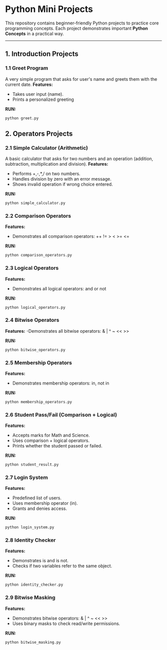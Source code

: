 # Python Mini Projects


This repository contains beginner-friendly Python projects to practice core programming concepts.
Each project demonstrates important **Python Concepts** in a practical way. 

---


## 1. Introduction Projects


### 1.1 Greet Program
A very simple program that asks for user's name and greets them with the current date.
**Features:**
- Takes user input (name).
- Prints a personalized greeting

**RUN:**
```bash
python greet.py
```

## 2. Operators Projects

### 2.1 Simple Calculator (Arithmetic)
A basic calculator that asks for two numbers and an operation (addition, subtraction, multiplication and division).
**Features:**
- Performs +,-,*,/ on two numbers.
- Handles division by zero with an error message.
- Shows invalid operation if wrong choice entered.

**RUN:**
```bash
python simple_calculator.py
```

### 2.2 Comparison Operators
**Features:**
- Demonstrates all comparison operators: ++ != > < >= <=

**RUN:**
```bash
python comparison_operators.py
```
### 2.3 Logical Operators
**Features:**
- Demonstrates all logical operators: and or not

**RUN:**
```bash
python logical_operators.py
```
### 2.4 Bitwise Operators
**Features:**
-Demonstrates all bitwise operators: & | ^ ~ << >>

**RUN:**
```bash
python bitwise_operators.py
```

### 2.5 Membership Operators
**Features:**
- Demonstrates membership operators: in, not in

**RUN:**
```bash
python membership_operators.py
```

### 2.6 Student Pass/Fail (Comparison + Logical)

**Features:**
- Accepts marks for Math and Science.
- Uses comparison + logical operators.
- Prints whether the student passed or failed.

**RUN:**
```bash
python student_result.py
```

### 2.7 Login System
**Features:**
- Predefined list of users.
- Uses membership operator (in).
- Grants and denies access.

**RUN:**
```bash
python login_system.py
```

### 2.8 Identity Checker
**Features:**
- Demonstrates is and is not.
- Checks if two variables refer to the same object.

**RUN:**
```bash
python identity_checker.py
```

### 2.9 Bitwise Masking
**Features:**
- Demonstrates bitwise operators: & | ^ ~ << >>
- Uses binary masks to check read/write permissions.

**RUN:**
```bash
python bitwise_masking.py
```










